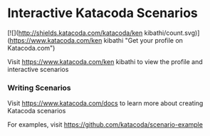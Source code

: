 # Interactive Katacoda Scenarios

[![](http://shields.katacoda.com/katacoda/ken kibathi/count.svg)](https://www.katacoda.com/ken kibathi "Get your profile on Katacoda.com")

Visit https://www.katacoda.com/ken kibathi to view the profile and interactive scenarios

### Writing Scenarios
Visit https://www.katacoda.com/docs to learn more about creating Katacoda scenarios

For examples, visit https://github.com/katacoda/scenario-example
